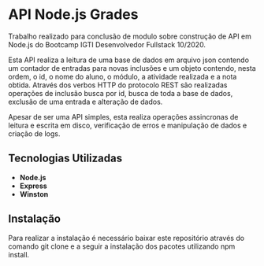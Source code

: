 # API Node.js Grades

Trabalho realizado para conclusão de modulo sobre construção de API em Node.js do Bootcamp IGTI Desenvolvedor Fullstack 10/2020.

Esta API realiza a leitura de uma base de dados em arquivo json contendo um contador de entradas para novas inclusões e um objeto contendo, nesta ordem, o id, o nome do aluno, o módulo, a atividade realizada e a nota obtida. Através dos verbos HTTP do protocolo REST são realizadas operações de inclusão busca por id, busca de toda a base de dados, exclusão de uma entrada e alteração de dados.

Apesar de ser uma API simples, esta realiza operações assincronas de leitura e escrita em disco, verificação de erros e manipulação de dados e criação de logs.

## Tecnologias Utilizadas

- **Node.js**
- **Express**
- **Winston**

## Instalação

Para realizar a instalação é necessário baixar este repositório através do comando git clone e a seguir a instalação dos pacotes utilizando npm install.